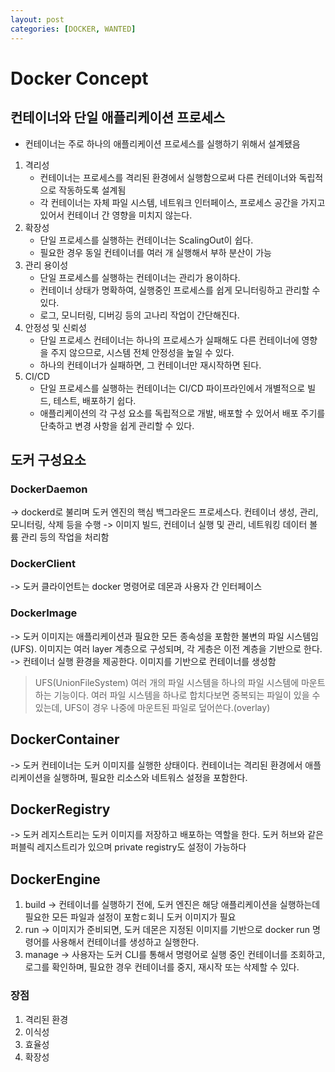 ```yaml
---
layout: post
categories: [DOCKER, WANTED]
---
```


# Docker Concept

## 컨테이너와 단일 애플리케이션 프로세스
- 컨테이너는 주로 하나의 애플리케이션 프로세스를 실행하기 위해서 설계됐음

1. 격리성
   - 컨테이너는 프로세스를 격리된 환경에서 실행함으로써 다른 컨테이너와 독립적으로 작동하도록 설계됨
   - 각 컨테이너는 자체 파일 시스템, 네트워크 인터페이스, 프로세스 공간을 가지고 있어서 컨테이너 간 영향을 미치지 않는다.
2. 확장성
   - 단일 프로세스를 실행하는 컨테이너는 ScalingOut이 쉽다.
   - 필요한 경우 동일 컨테이너를 여러 개 실행해서 부하 분산이 가능
3. 관리 용이성
   - 단일 프로세스를 실행하는 컨테이너는 관리가 용이하다.
   - 컨테이너 상태가 명확하여, 실행중인 프로세스를 쉽게 모니터링하고 관리할 수 있다.
   - 로그, 모니터링, 디버깅 등의 고나리 작업이 간단해진다.
4. 안정성 및 신뢰성
   - 단일 프로세스 컨테이너는 하나의 프로세스가 실패해도 다른 컨테이너에 영향을 주지 않으므로, 시스템 전체 안정성을 높일 수 있다.
   - 하나의 컨테이너가 실패하면, 그 컨테이너만 재시작하면 된다.
5. CI/CD
   - 단일 프로세스를 실행하는 컨테이너는 CI/CD 파이프라인에서 개별적으로 빌드, 테스트, 배포하기 쉽다.
   - 애플리케이션의 각 구성 요소를 독립적으로 개발, 배포할 수 있어서 배포 주기를 단축하고 변경 사항을 쉽게 관리할 수 있다.


## 도커 구성요소
### DockerDaemon
-> dockerd로 불리며 도커 엔진의 핵심 백그라운드 프로세스다. 컨테이너 생성, 관리, 모니터링, 삭제 등을 수행
-> 이미지 빌드, 컨테이너 실행 및 관리, 네트워킹 데이터 볼륨 관리 등의 작업을 처리함

### DockerClient
-> 도커 클라이언트는 docker 명령어로 데몬과 사용자 간 인터페이스

### DockerImage
-> 도커 이미지는 애플리케이션과 필요한 모든 종속성을 포함한 불변의 파일 시스템임(UFS). 이미지는 여러 layer 계층으로 구성되며, 각 게층은 이전 계층을 기반으로 한다.
-> 컨테이너 실행 환경을 제공한다. 이미지를 기반으로 컨테이너를 생성함

> UFS(UnionFileSystem)
> 여러 개의 파일 시스템을 하나의 파일 시스템에 마운트하는 기능이다.
> 여러 파일 시스템을 하나로 합치다보면 중복되는 파일이 있을 수 있는데, UFS이 경우 나중에 마운트된 파일로 덮어쓴다.(overlay)
> 

## DockerContainer
-> 도커 컨테이너는 도커 이미지를 실행한 상태이다. 컨테이너는 격리된 환경에서 애플리케이션을 실행하며, 필요한 리소스와 네트워스 설정을 포함한다.

## DockerRegistry
-> 도커 레지스트리는 도커 이미지를 저장하고 배포하는 역할을 한다. 도커 허브와 같은 퍼블릭 레지스트리가 있으며 private registry도 설정이 가능하다

## DockerEngine
1. build
-> 컨테이너를 실행하기 전에, 도커 엔진은 해당 애플리케이션을 실행하는데 필요한 모든 파일과 설정이 포함ㄷ회니 도커 이미지가 필요
2. run
-> 이미지가 준비되면, 도커 데몬은 지정된 이미지를 기반으로 docker run 명령어를 사용해서 컨테이너를 생성하고 실행한다.
3. manage
-> 사용자는 도커 CLI를 통해서 명령어로 실행 중인 컨테이너를 조회하고, 로그를 확인하며, 필요한 경우 컨테이너를 중지, 재시작 또는 삭제할 수 있다.

### 장점
1. 격리된 환경
2. 이식성
3. 효율성
4. 확장성


